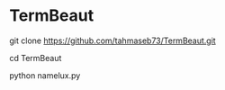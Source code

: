 # TermBeaut

git clone https://github.com/tahmaseb73/TermBeaut.git

cd TermBeaut

python namelux.py
